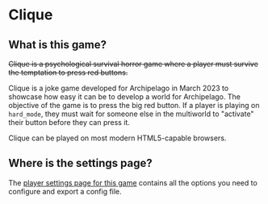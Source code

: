 # Clique

## What is this game?

~~Clique is a psychological survival horror game where a player must survive the temptation to press red buttons.~~

Clique is a joke game developed for Archipelago in March 2023 to showcase how easy it can be to develop a world for
Archipelago. The objective of the game is to press the big red button. If a player is playing on `hard_mode`, they must
wait for someone else in the multiworld to "activate" their button before they can press it.

Clique can be played on most modern HTML5-capable browsers.

## Where is the settings page?

The [player settings page for this game](../player-settings) contains all the options you need to configure
and export a config file.
